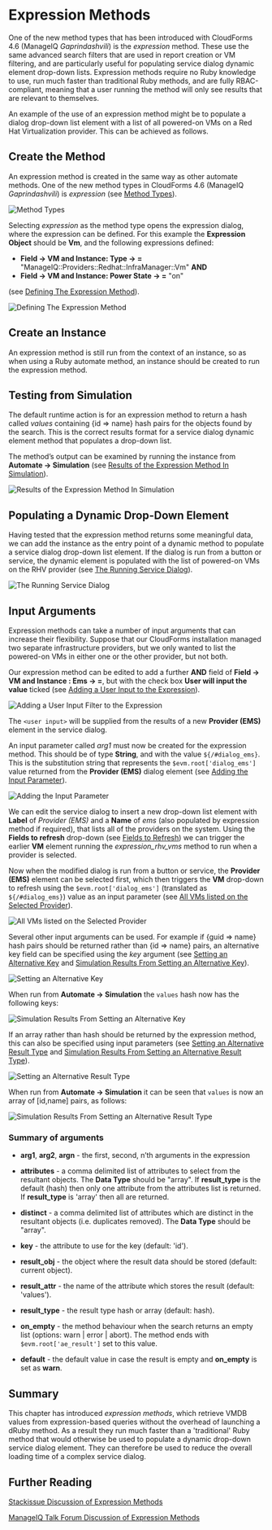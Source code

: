 # Expression Methods

One of the new method types that has been introduced with CloudForms 4.6 (ManageIQ *Gaprindashvili*) is the *expression* method. These use the same advanced search filters that are used in report creation or VM filtering, and are particularly useful for populating service dialog dynamic element drop-down lists. Expression methods require no Ruby knowledge to use, run much faster than traditional Ruby methods, and are fully RBAC-compliant, meaning that a user running the method will only see results that are relevant to themselves.

An example of the use of an expression method might be to populate a dialog drop-down list element with a list of all powered-on VMs on a Red Hat Virtualization provider. This can be achieved as follows.

## Create the Method

An expression method is created in the same way as other automate methods. One of the new method types in CloudForms 4.6 (ManageIQ *Gaprindashvili*) is *expression* (see [Method Types](#i1)).

![Method Types](images/screenshot1.png)
 

Selecting *expression* as the method type opens the expression dialog, where the expression can be defined. For this example the **Expression Object** should be **Vm**, and the following expressions defined:

* **Field → VM and Instance: Type → =** "ManageIQ::Providers::Redhat::InfraManager::Vm" **AND**
* **Field → VM and Instance: Power State → =** "on"

(see [Defining The Expression Method](#i2)).

![Defining The Expression Method](images/screenshot2.png) 

## Create an Instance

An expression method is still run from the context of an instance, so as when using a Ruby automate method, an instance should be created to run the expression method.

## Testing from Simulation

The default runtime action is for an expression method to return a hash called *values* containing {id ⇒ name} hash pairs for the objects found by the search. This is the correct results format for a service dialog dynamic element method that populates a drop-down list.

The method’s output can be examined by running the instance from **Automate → Simulation** (see [Results of the Expression Method In Simulation](#i3)).

![Results of the Expression Method In Simulation](images/screenshot3.png) 

## Populating a Dynamic Drop-Down Element

Having tested that the expression method returns some meaningful data, we can add the instance as the entry point of a dynamic method to populate a service dialog drop-down list element. If the dialog is run from a button or service, the dynamic element is populated with the list of powered-on VMs on the RHV provider (see [The Running Service Dialog](#i4)).

![The Running Service Dialog](images/screenshot4.png) 

## Input Arguments

Expression methods can take a number of input arguments that can increase their flexibility. Suppose that our CloudForms installation managed two separate infrastructure providers, but we only wanted to list the powered-on VMs in either one or the other provider, but not both.  

Our expression method can be edited to add a further **AND** field of **Field → VM and Instance : Ems → =**, but with the check box **User will input the value** ticked (see [Adding a User Input to the Expression](#i5)).

![Adding a User Input Filter to the Expression](images/screenshot5.png)

The `<user input>` will be supplied from the results of a new **Provider (EMS)** element in the service dialog.

An input parameter called *arg1* must now be created for the expression method. This should be of type **String**, and with the value `${/#dialog_ems}`. This is the substitution string that represents the `$evm.root['dialog_ems']` value returned from the **Provider (EMS)** dialog element (see [Adding the Input Parameter](#i6)).

![Adding the Input Parameter](images/screenshot6.png)

We can edit the service dialog to insert a new drop-down list element with **Label** of _Provider (EMS)_ and a **Name** of _ems_ (also populated by expression method if required), that lists all of the providers on the system. Using the **Fields to refresh** drop-down (see [Fields to Refresh](../new_service_dialog_editor/chapter.md#fields_to_refresh)) we can trigger the earlier **VM** element running the _expression\_rhv\_vms_ method to run when a provider is selected. 

Now when the modified dialog is run from a button or service, the **Provider (EMS)** element can be selected first, which then triggers the **VM** drop-down to refresh using the `$evm.root['dialog_ems']` (translated as `${/#dialog_ems}`) value as an input parameter (see [All VMs listed on the Selected Provider](#i7)).

![All VMs listed on the Selected Provider](images/screenshot7.png)  

Several other input arguments can be used. For example if {guid ⇒ name} hash pairs should be returned rather than {id ⇒ name} pairs, an alternative key field can be specified using the _key_ argument (see [Setting an Alternative Key](#i8) and [Simulation Results From Setting an Alternative Key](#i9)).

![Setting an Alternative Key](images/screenshot8.png)

When run from **Automate -> Simulation** the `values` hash now has the following keys:

![Simulation Results From Setting an Alternative Key](images/screenshot9.png)

If an array rather than hash should be returned by the expression method, this can also be specified using input parameters (see [Setting an Alternative Result Type](#i10) and [Simulation Results From Setting an Alternative Result Type](#i11)).

![Setting an Alternative Result Type](images/screenshot10.png)

When run from **Automate -> Simulation** it can be seen that `values` is now an array of [id,name] pairs, as follows: 

![Simulation Results From Setting an Alternative Result Type](images/screenshot11.png)

### Summary of arguments

  - **arg1**, **arg2**, **argn** - the first, second, n’th arguments in the expression

  - **attributes** - a comma delimited list of attributes to select from the resultant objects. The **Data Type** should be "array". If **result\_type** is the default (hash) then only one attribute from the attributes list is returned. If **result\_type** is 'array' then all are returned.

  - **distinct** - a comma delimited list of attributes which are distinct in the resultant objects (i.e. duplicates removed). The **Data Type** should be "array".

  - **key** - the attribute to use for the key (default: 'id').

  - **result\_obj**  - the object where the result data should be stored (default: current object).

  - **result\_attr**  - the name of the attribute which stores the result (default: 'values').

  - **result\_type** - the result type hash or array (default: hash).

  - **on\_empty** - the method behaviour when the search returns an empty list (options: warn | error | abort). The method ends with `$evm.root['ae_result']` set to this value.

  - **default** - the default value in case the result is empty and **on\_empty** is set as **warn**.

## Summary

This chapter has introduced _expression methods_, which retrieve VMDB values from expression-based queries without the overhead of launching a dRuby method. As a result they run much faster than a 'traditional' Ruby method that would otherwise be used to populate a dynamic drop-down service dialog element. They can therefore be used to reduce the overall loading time of a complex service dialog.


## Further Reading

[Stackissue Discussion of Expression Methods](http://stackissue.com/ManageIQ/manageiq/wip-automate-expression-methods-6655.html)

[ManageIQ Talk Forum Discussion of Expression Methods](http://talk.manageiq.org/t/automate-expression-methods/3071)
